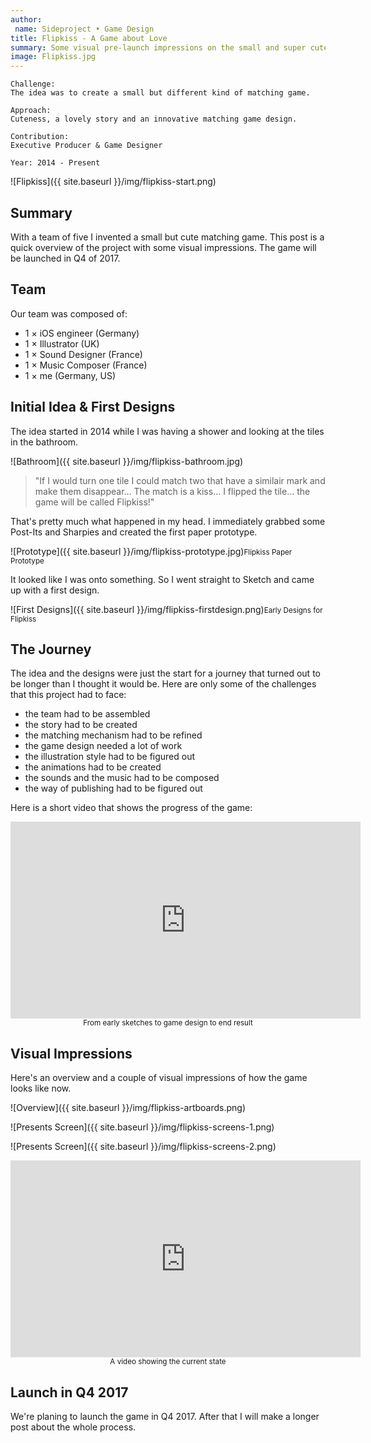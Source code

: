 ```yaml
---
author:
 name: Sideproject • Game Design
title: Flipkiss - A Game about Love
summary: Some visual pre-launch impressions on the small and super cute matching game that I'm working on as a side project.
image: Flipkiss.jpg
---
```


```
Challenge:
The idea was to create a small but different kind of matching game.

Approach:
Cuteness, a lovely story and an innovative matching game design.

Contribution:
Executive Producer & Game Designer

Year: 2014 - Present
```

![Flipkiss]({{ site.baseurl }}/img/flipkiss-start.png)

## Summary
With a team of five I invented a small but cute matching game. This post is a quick overview of the project with some visual impressions. The game will be launched in Q4 of 2017. 

## Team
Our team was composed of:
 
- 1 × iOS engineer (Germany)
- 1 × Illustrator (UK) 
- 1 × Sound Designer (France)
- 1 × Music Composer (France)
- 1 × me (Germany, US)

## Initial Idea & First Designs
The idea started in 2014 while I was having a shower and looking at the tiles in the bathroom.

![Bathroom]({{ site.baseurl }}/img/flipkiss-bathroom.jpg)

>"If I would turn one tile I could match two that have a similair mark and make them disappear… The match is a kiss… I flipped the tile… the game will be called Flipkiss!" 

That's pretty much what happened in my head. I immediately grabbed some Post-Its and Sharpies and created the first paper prototype.

![Prototype]({{ site.baseurl }}/img/flipkiss-prototype.jpg)<small>Flipkiss Paper Prototype</small>

It looked like I was onto something. So I went straight to Sketch and came up with a first design.

![First Designs]({{ site.baseurl }}/img/flipkiss-firstdesign.png)<small>Early Designs for Flipkiss</small>


## The Journey
The idea and the designs were just the start for a journey that turned out to be longer than I thought it would be. Here are only some of the challenges that this project had to face:

- the team had to be assembled
- the story had to be created
- the matching mechanism had to be refined
- the game design needed a lot of work
- the illustration style had to be figured out
- the animations had to be created
- the sounds and the music had to be composed
- the way of publishing had to be figured out

Here is a short video that shows the progress of the game:
<iframe width="560" height="315" src="https://www.youtube.com/embed/xis8PppUNB4?rel=0&amp;showinfo=0" frameborder="0" allowfullscreen></iframe><small><center>From early sketches to game design to end result</center></small>


## Visual Impressions
Here's an overview and a couple of visual impressions of how the game looks like now.

![Overview]({{ site.baseurl }}/img/flipkiss-artboards.png)

![Presents Screen]({{ site.baseurl }}/img/flipkiss-screens-1.png)

![Presents Screen]({{ site.baseurl }}/img/flipkiss-screens-2.png)

<iframe width="560" height="315" src="https://www.youtube.com/embed/ZwntpQY9_Ec?rel=0&amp;showinfo=0" frameborder="0" allowfullscreen></iframe><small><center>A video showing the current state</center></small>

## Launch in Q4 2017
We're planing to launch the game in Q4 2017. After that I will make a longer post about the whole process.

